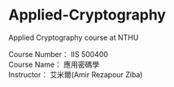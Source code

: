 # Applied-Cryptography
Applied Cryptography course at NTHU
    
Course Number： IIS 500400   
Course Name：   應用密碼學    
Instructor：    艾米爾(Amir Rezapour Ziba)
